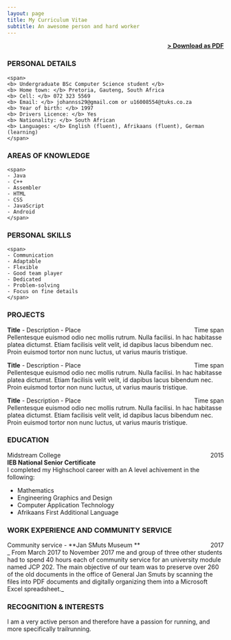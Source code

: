 ```yaml
---
layout: page
title: My Curriculum Vitae
subtitle: An awesome person and hard worker
---
```


<span style="float: right; "><a href="{{ '/assets/resume.pdf' | prepend: site.baseurl }}"><strong>> Download as PDF</strong></a> </span>
<br>

### PERSONAL DETAILS
```
<span>
<b> Undergraduate BSc Computer Science student </b>
<b> Home town: </b> Pretoria, Gauteng, South Africa
<b> Cell: </b> 072 323 5569
<b> Email: </b> johannss29@gmail.com or u16008554@tuks.co.za
<b> Year of birth: </b> 1997
<b> Drivers Licence: </b> Yes
<b> Nationality: </b> South African
<b> Languages: </b> English (fluent), Afrikaans (fluent), German (learning)
</span>
``` 

### AREAS OF KNOWLEDGE
``` 
<span>
- Java
- C++
- Assembler
- HTML
- CSS
- JavaScript
- Android
</span>
``` 

### PERSONAL SKILLS
```
<span>
- Communication
- Adaptable
- Flexible
- Good team player
- Dedicated
- Problem-solving
- Focus on fine details
</span>
``` 

### PROJECTS
**Title** - Description - Place <span style="float: right; ">Time span</span>  
Pellentesque euismod odio nec mollis rutrum. Nulla facilisi. In hac habitasse platea dictumst. Etiam facilisis velit velit, id dapibus lacus bibendum nec. Proin euismod tortor non nunc luctus, ut varius mauris tristique.  

**Title** - Description - Place <span style="float: right; ">Time span</span>  
Pellentesque euismod odio nec mollis rutrum. Nulla facilisi. In hac habitasse platea dictumst. Etiam facilisis velit velit, id dapibus lacus bibendum nec. Proin euismod tortor non nunc luctus, ut varius mauris tristique.  

**Title** - Description - Place <span style="float: right; ">Time span</span>  
Pellentesque euismod odio nec mollis rutrum. Nulla facilisi. In hac habitasse platea dictumst. Etiam facilisis velit velit, id dapibus lacus bibendum nec. Proin euismod tortor non nunc luctus, ut varius mauris tristique.  

### EDUCATION

Midstream College <span style="float: right; "> 2015 </span>  
**IEB National Senior Certificate**  
I completed my Highschool career with an A level achivement in the following: 
- Mathematics
- Engineering Graphics and Design
- Computer Application Technology
- Afrikaans First Additional Language 

### WORK EXPERIENCE AND COMMUNITY SERVICE

Community service - **Jan SMuts Museum ** <span style="float: right; "> 2017 </span>  
_ From March 2017 to November 2017 me and group of three other students had to spend 40 hours each of community service for an university module named JCP 202. The main objective of our team was to preserve over 260 of the old documents in the office of General Jan Smuts by scanning the files into PDF documents and digitally organizing them into a Microsoft Excel spreadsheet._    


### RECOGNITION & INTERESTS

I am a very active person and therefore have a passion for running, and more specifically trailrunning.
